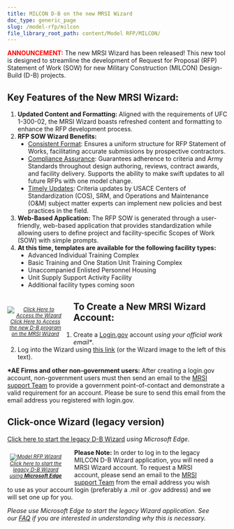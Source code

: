 ```yaml
---
title: MILCON D-B on the new MRSI Wizard
doc_type: generic_page
slug: /model-rfp/milcon
file_library_root_path: content/Model RFP/MILCON/
---
```

<span style="color:red">**ANNOUNCEMENT:**</span>  The new MRSI Wizard has been released!  This new tool is designed to streamline the development of Request for Proposal (RFP) Statement of Work (SOW) for new Military Construction (MILCON) Design-Build (D-B) projects. <br />

## Key Features of the New MRSI Wizard:
<div>
  <ol>
    <li>
      <b>Updated Content and Formatting:</b>  Aligned with the requirements of UFC 1-300-02, the MRSI Wizard boasts refreshed content and formatting to enhance the RFP development process.
    </li>
    <li>
      <b>RFP SOW Wizard Benefits:</b>
      <ul style="list-style-type: disc;">
        <li>
          <u>Consistent Format</u>: Ensures a uniform structure for RFP Statement of Works, facilitating accurate submissions by prospective contractors.
        </li>
        <li>
          <u>Compliance Assurance</u>: Guarantees adherence to criteria and Army Standards throughout design authoring, reviews, contract awards, and facility delivery. Supports the ability to make swift updates to all future RFPs with one model change.
        </li>
        <li>
          <u>Timely Updates</u>: Criteria updates by USACE Centers of Standardization (COS), SRM, and Operations and Maintenance (O&M) subject matter experts can implement new policies and best practices in the field.
        </li>
      </ul>
    </li>
    <li>
      <b>Web-Based Application:</b>  The RFP SOW is generated through a user-friendly, web-based application that provides standardization while allowing users to define project and facility-specific Scopes of Work (SOW) with simple prompts.
    </li>
    <li>
      <b>At this time, templates are available for the following facility types:</b>
      <ul style="list-style-type: disc;">
        <li>
            Advanced Individual Training Complex
        </li>
        <li>
            Basic Training and One Station Unit Training Complex
        </li>
        <li>
            Unaccompanied Enlisted Personnel Housing
        </li>
        <li>
            Unit Supply Support Activity Facility
        </li>
        <li>
            Additional facility types coming soon
        </li>
      </ul>
    </li>
  </ol>
</div>

<div>
  <div style="width: 128px; float: left; margin: 1em 2em 1em 0; font-style: italic; font-size:smaller; text-align:center;">
    <a href="https://wizards.mrsi.erdc.dren.mil/"><img src="/admin/images/uploads/mbp-wizard-256x256.png" alt="Click Here to Access the Wizard"/>Click Here to Access the new D-B program on the MRSI Wizard</a>
  </div>

## To Create a New MRSI Wizard Account:
1. Create a <a href="https://secure.login.gov/sign_up/enter_email" target="_blank">Login.gov</a> account _using your official work email*_.
2. Log into the Wizard using <a href="https://wizards.mrsi.erdc.dren.mil/">this link</a> (or the Wizard image to the left of this text).

<b>*AE Firms and other non-government users:</b> After creating a login.gov account, non-government users must then send an email to the [MRSI support Team](mailto:mrsi_support@usace.army.mil?subject=MILCON-DB%20Support%20) to provide a government point-of-contact and demonstrate a valid requirement for an account. Please be sure to send this email from the email address you registered with login.gov.
</div>

## Click-once Wizard (legacy version)
[Click here to start the legacy D-B Wizard](https://rfpwizard.mrsi.erdc.dren.mil/wizards/mbpw/Client/MTApp.application) _using Microsoft Edge._
  
<div style="float: none; margin: 1em 2em 5em 0;">
  <div style="width: 130px; float: left; margin: 1em 2em 0 0; font-style: italic; font-size:smaller; text-align:center;">
    <a href="https://rfpwizard.mrsi.erdc.dren.mil/wizards/mbpw/Client/MTApp.application"><img src="/admin/images/uploads/mbp-wizard-256x256.png"/ alt="Model RFP Wizard">Click here to start the legacy D-B Wizard using <b>Microsoft Edge</b></a>
  </div>
  <b>Please Note:</b> In order to log in to the legacy MILCON D-B Wizard application, you will need a MRSI Wizard account. To request a MRSI account, please send an email to the <a href="mailto:mrsi_support@usace.army.mil?subject=MILCON-DB%20Support%20(legacy)%20">MRSI support Team</a> from the email address you wish to use as your account login (preferably a .mil or .gov address) and we will set one up for you.<br />

  _Please use Microsoft Edge to start the legacy Wizard application. See our <a href="/mrsi/faq">FAQ</a> if you are interested in understanding why this is necessary._<br />
</div>
